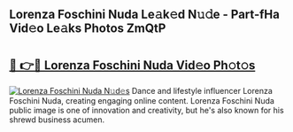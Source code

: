 ## Lorenza Foschini Nuda Le𝚊k𝚎d N𝚞𝚍e - Part-fHa Vid𝚎o Le𝚊ks Photos ZmQtP

# <h2><a href="http://fbbygy.evod.top/?m=Lorenza+Foschini+Nuda">🔗 👉🔴 Lorenza Foschini Nuda Vid𝚎o Ph𝚘t𝚘s</a></h2>

[![Lorenza Foschini Nuda N𝚞d𝚎s](https://i.imgur.com/8V9OHl7.gif)](http://fbbygy.evod.top/?m=Lorenza+Foschini+Nuda)
Dance and lifestyle influencer Lorenza Foschini Nuda, creating engaging online content. Lorenza Foschini Nuda public image is one of innovation and creativity, but he's also known for his shrewd business acumen. 
